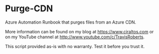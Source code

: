 # Purge-CDN
Azure Automation Runbook that purges files from an Azure CDN.

More information can be found on my blog at https://www.ciraltos.com or on my 
YouTube channel at http://www.youtube.com/c/TravisRoberts.

This script provided as-is with no warranty. Test it before you trust it.
